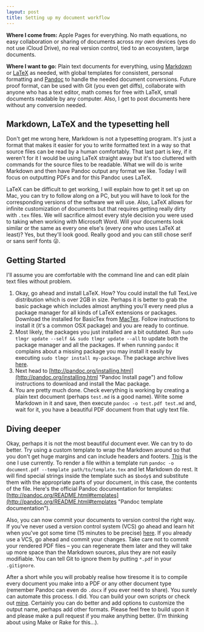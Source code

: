 ```yaml
---
layout: post
title: Setting up my document workflow 
---
```


**Where I come from:** Apple Pages for everything. No math equations, no easy
collaboration or sharing of documents across *my own* devices (yes do not use
iCloud Drive), no real version control, tied to an ecosystem, large documents.

**Where I want to go:** Plain text documents for everything, using
[Markdown](http://whatismarkdown.com "Unofficial markdown description") or
[LaTeX](http://www.latex-project.org "LaTeX project home") as needed, with
global templates for consistent, personal formatting and
[Pandoc](http://pandoc.org "Pandoc website") to handle the needed document
conversions. Future proof format, can be used with Git (you even get diffs),
collaborate with anyone who has a text editor, math comes for free with LaTeX,
small documents readable by any computer. Also, I get to post documents here
without any conversion needed.

## Markdown, LaTeX and the typesetting hell

Don't get me wrong here, Markdown is not a typesetting program. It's just a
format that makes it easier for you to write formatted text in a way so that
source files can be read by a human comfortably. That last part is key, if it
weren't for it I would be using LaTeX straight away but it's too cluttered with
commands for the source files to be readable. What we will do is write Markdown
and then have Pandoc output any format we like. Today I will focus on outputting
PDFs and for this Pandoc uses LaTeX.

LaTeX can be difficult to get working, I will explain how to get it set up on
Mac, you can try to follow along on a PC, but you will have to look for the
corresponding versions of the software we will use. Also, LaTeX allows for
infinite customization of documents but that requires getting really dirty with
`.tex` files. We will sacrifice almost every style decision you were used to
taking when working with Microsoft Word. Will your documents look similar or the
same as every one else's (every one who uses LaTeX at least)? Yes, but they'll
look good. Really good and you can still chose serif or sans serif fonts 😜.

## Getting Started

I'll assume you are comfortable with the command line and can edit plain text
files without problem.

1. Okay, go ahead and install LaTeX. How? You could install the full TexLive
   distribution which is over 2GB in size. Perhaps it is better to grab the
   basic package which includes almost anything you'll every need plus a package
   manager for all kinds of LaTeX extensions or packages. Download the installed
   for BasicTex from [MacTex](https://www.tug.org/mactex/morepackages.html
   "MacTex, Tex Users Group"). Follow instructions to install it (it's a common
   OSX package) and you are ready to continue.
2. Most likely, the packages you just installed are a bit outdated. Run `sudo
   tlmgr update --self && sudo tlmgr update --all` to update both the package
   manager and all the packages. If when running `pandoc` it complains about a
   missing package you may install it easily by executing `sudo tlmgr install
   my-package`. The package archive lives [here](http://ctan.org "CTAN").
3. Next head to
   [http://pandoc.org/installing.html](http://pandoc.org/installing.html "Pandoc
   Install page") and follow instructions to download and install the Mac
   package.
4. You are pretty much done. Check everything is working by creating a plain
   text document (perhaps `test.md` is a good name). Write some Markdown in it
   and save, then execute `pandoc -o test.pdf test.md` and, wait for it, you
   have a beautiful PDF document from that ugly text file.

## Diving deeper

Okay, perhaps it is not the most beautiful document ever. We can try to do
better. Try using a custom template to wrap the Markdown around so that you
don't get huge margins and can include headers and footers.
[This](https://github.com/knifecake/dotfiles/blob/master/osx/school-tools/templates/default.tex.template
"LaTeX template") is the one I use currently. To render a file within a template
run `pandoc -o document.pdf --template path/to/template.tex` and let Markdown do
rest. It will find special strings inside the template such as `$body$` and
substitute them with the appropriate parts of your document, in this case, the
contents of the file. Here's the official Pandoc documentation for templates:
[http://pandoc.org/README.html#templates](http://pandoc.org/README.html#templates
"Pandoc template documentation"). 

Also, you can now commit your documents to version control the right way. If
you've never used a version control system (VCS) go ahead and learn hit when
you've got some time (15 minutes to be precise) [here](https://try.github.io/
"Interactive Git tutorial"). If you already use a VCS, go ahead and commit your
changes. Take care not to commit your rendered PDF files – you can regenerate
them later and they will take up more space than the Markdown sources, plus they
are not easily modifiable. You can tell Git to ignore them by putting `*.pdf` in
your `.gitignore`.

After a short while you will probably realise how tiresome it is to compile
every document you make into a PDF or any other document type (remember Pandoc
can even do `.docx` if you ever need to share). You surely can automate this
process. I did. You can build your own scripts or check out
[mine](https://github.com/knifecake/dotfiles/blob/master/osx/scripts/produce "A
script to automate compilation"). Certainly you can do better and add options to
customize the output name, perhaps add other formats. Please feel free to build
upon it and please make a pull request if you make anything better. (I'm
thinking about using Make or Rake for this...).
